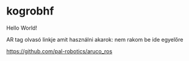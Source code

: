 # kogrobhf

Hello World!

AR tag olvasó linkje amit használni akarok:
nem rakom be ide egyelőre

https://github.com/pal-robotics/aruco_ros
